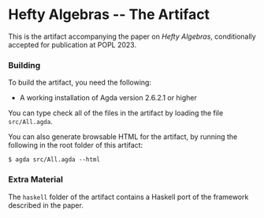 Hefty Algebras -- The Artifact
==============================

This is the artifact accompanying the paper on _Hefty Algebras_, conditionally accepted for publication at POPL 2023.


### Building

To build the artifact, you need the following:

- A working installation of Agda version 2.6.2.1 or higher

You can type check all of the files in the artifact by loading the file `src/All.agda`.

You can also generate browsable HTML for the artifact, by running the following in the root folder of this artifact:

```
$ agda src/All.agda --html
```

### Extra Material

The `haskell` folder of the artifact contains a Haskell port of the framework described in the paper.
